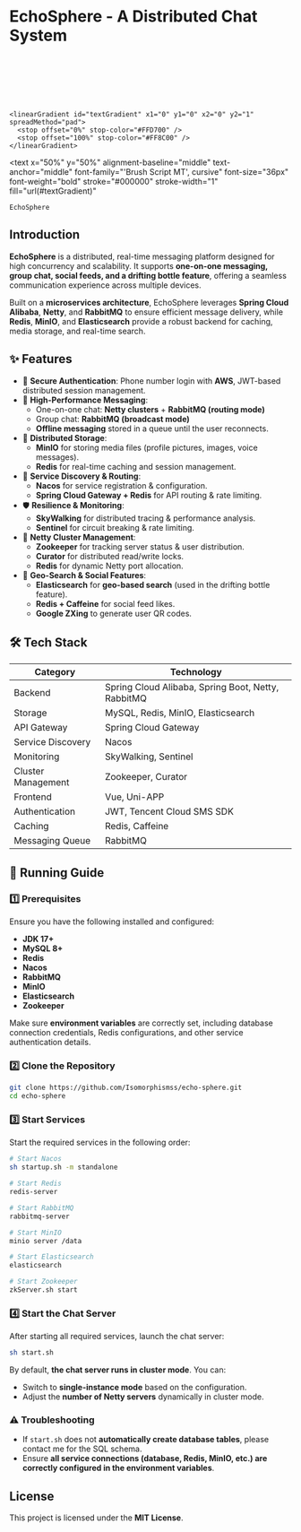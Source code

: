 # EchoSphere - A Distributed Chat System

<svg width="600" height="100" viewBox="0 0 600 100" xmlns="http://www.w3.org/2000/svg">
  <defs>
    <linearGradient id="bgGradient" x1="0" y1="0" x2="1" y2="0">
      <stop offset="0%" stop-color="#00c6ff" />
      <stop offset="100%" stop-color="#0072ff" />
    </linearGradient>

    <linearGradient id="textGradient" x1="0" y1="0" x2="0" y2="1" spreadMethod="pad">
      <stop offset="0%" stop-color="#FFD700" />
      <stop offset="100%" stop-color="#FF8C00" />
    </linearGradient>
  </defs>

  <rect width="600" height="100" fill="url(#bgGradient)" />

  <path d="M0,70 C150,110 450,10 600,70 L600,100 L0,100 Z" fill="#ffffff" opacity="0.25" />

  <path d="M0,60 C150,100 450,0 600,60 L600,100 L0,100 Z" fill="#ffffff" opacity="0.25" />

<text
x="50%"
y="50%"
alignment-baseline="middle"
text-anchor="middle"
font-family="'Brush Script MT', cursive"
font-size="36px"
font-weight="bold"
stroke="#000000"
stroke-width="1"
fill="url(#textGradient)"
>
    EchoSphere
  </text>
</svg>

## Introduction
**EchoSphere** is a distributed, real-time messaging platform designed for high concurrency and scalability. It supports **one-on-one messaging, group chat, social feeds, and a drifting bottle feature**, offering a seamless communication experience across multiple devices.

Built on a **microservices architecture**, EchoSphere leverages **Spring Cloud Alibaba**, **Netty**, and **RabbitMQ** to ensure efficient message delivery, while **Redis**, **MinIO**, and **Elasticsearch** provide a robust backend for caching, media storage, and real-time search.

## ✨ Features
- 🔐 **Secure Authentication**: Phone number login with **AWS**, JWT-based distributed session management.
- 🚀 **High-Performance Messaging**:
    - One-on-one chat: **Netty clusters** + **RabbitMQ (routing mode)**
    - Group chat: **RabbitMQ (broadcast mode)**
    - **Offline messaging** stored in a queue until the user reconnects.
- 💾 **Distributed Storage**:
    - **MinIO** for storing media files (profile pictures, images, voice messages).
    - **Redis** for real-time caching and session management.
- 🔄 **Service Discovery & Routing**:
    - **Nacos** for service registration & configuration.
    - **Spring Cloud Gateway + Redis** for API routing & rate limiting.
- 🛡️ **Resilience & Monitoring**:
    - **SkyWalking** for distributed tracing & performance analysis.
    - **Sentinel** for circuit breaking & rate limiting.
- 🔗 **Netty Cluster Management**:
    - **Zookeeper** for tracking server status & user distribution.
    - **Curator** for distributed read/write locks.
    - **Redis** for dynamic Netty port allocation.
- 📍 **Geo-Search & Social Features**:
    - **Elasticsearch** for **geo-based search** (used in the drifting bottle feature).
    - **Redis + Caffeine** for social feed likes.
    - **Google ZXing** to generate user QR codes.

## 🛠️ Tech Stack
| Category        | Technology |
|----------------|------------|
| Backend        | Spring Cloud Alibaba, Spring Boot, Netty, RabbitMQ |
| Storage        | MySQL, Redis, MinIO, Elasticsearch |
| API Gateway    | Spring Cloud Gateway |
| Service Discovery | Nacos |
| Monitoring     | SkyWalking, Sentinel |
| Cluster Management | Zookeeper, Curator |
| Frontend       | Vue, Uni-APP |
| Authentication | JWT, Tencent Cloud SMS SDK |
| Caching        | Redis, Caffeine |
| Messaging Queue | RabbitMQ |

## 🚀 Running Guide
### 1️⃣ Prerequisites
Ensure you have the following installed and configured:
- **JDK 17+**
- **MySQL 8+**
- **Redis**
- **Nacos**
- **RabbitMQ**
- **MinIO**
- **Elasticsearch**
- **Zookeeper**

Make sure **environment variables** are correctly set, including database connection credentials, Redis configurations, and other service authentication details.

### 2️⃣ Clone the Repository
```bash
git clone https://github.com/Isomorphismss/echo-sphere.git
cd echo-sphere
```

### 3️⃣ Start Services
Start the required services in the following order:
```bash
# Start Nacos
sh startup.sh -m standalone

# Start Redis
redis-server

# Start RabbitMQ
rabbitmq-server

# Start MinIO
minio server /data

# Start Elasticsearch
elasticsearch

# Start Zookeeper
zkServer.sh start
```

### 4️⃣ Start the Chat Server
After starting all required services, launch the chat server:
```bash
sh start.sh
```
By default, **the chat server runs in cluster mode**. You can:
- Switch to **single-instance mode** based on the configuration.
- Adjust the **number of Netty servers** dynamically in cluster mode.

### ⚠️ Troubleshooting
- If `start.sh` does not **automatically create database tables**, please contact me for the SQL schema.
- Ensure **all service connections (database, Redis, MinIO, etc.) are correctly configured in the environment variables**.

## License
This project is licensed under the **MIT License**.


